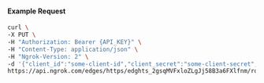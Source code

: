 <!-- Code generated for API Clients. DO NOT EDIT. -->

#### Example Request

```bash
curl \
-X PUT \
-H "Authorization: Bearer {API_KEY}" \
-H "Content-Type: application/json" \
-H "Ngrok-Version: 2" \
-d '{"client_id":"some-client-id","client_secret":"some-client-secret","enabled":true,"issuer":"https://accounts.google.com","scopes":["profile"]}' \
https://api.ngrok.com/edges/https/edghts_2gsqMVFxloZLgJj58B3a6FXlfnm/routes/edghtsrt_2gsqMWaFg0yVM5i0WT1EoufnRX9/oidc
```
